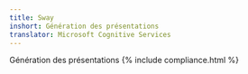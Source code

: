 ```yaml
---
title: Sway
inshort: Génération des présentations
translator: Microsoft Cognitive Services
---
```


Génération des présentations
{% include compliance.html %}


